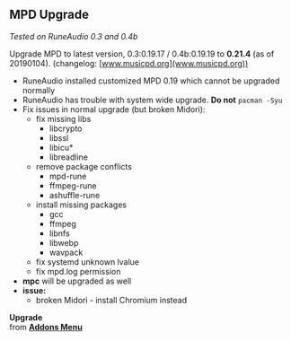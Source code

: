 MPD Upgrade
---
_Tested on RuneAudio 0.3 and 0.4b_

Upgrade MPD to latest version, 0.3:0.19.17 / 0.4b:0.19.19 to **0.21.4** (as of 20190104). (changelog: [www.musicpd.org](www.musicpd.org))
- RuneAudio installed customized MPD 0.19 which cannot be upgraded normally
- RuneAudio has trouble with system wide upgrade. **Do not** `pacman -Syu`
- Fix issues in normal upgrade (but broken Midori):
	- fix missing libs
		- libcrypto
		- libssl
		- libicu*
		- libreadline
	- remove package conflicts
		- mpd-rune
		- ffmpeg-rune
		- ashuffle-rune
	- install missing packages
		- gcc
		- ffmpeg
		- libnfs
		- libwebp
		- wavpack
	- fix systemd unknown lvalue
	- fix mpd.log permission
- **mpc** will be upgraded as well
- **issue:**
	- broken Midori - install Chromium instead

**Upgrade**  
from [**Addons Menu**](https://github.com/rern/RuneAudio_Addons)
